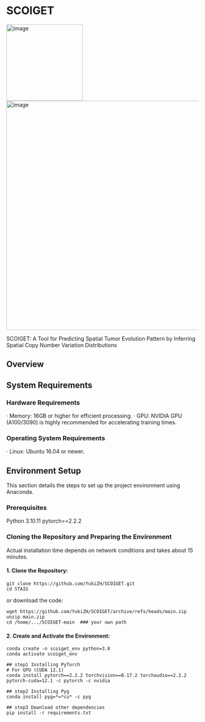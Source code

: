 # SCOIGET

<img width="200" alt="image" src="https://github.com/user-attachments/assets/6ca8a158-9127-44ce-bcee-1e35143fd6c6">
<img width="600" alt="image" src="https://github.com/user-attachments/assets/5afb1e2c-344c-42d7-8c61-db972bcde820">

SCOIGET: A Tool for Predicting Spatial Tumor Evolution Pattern by Inferring Spatial Copy Number Variation Distributions


## Overview


## System Requirements
### Hardware Requirements
· Memory: 16GB or higher for efficient processing.
· GPU: NVIDIA GPU (A100/3090) is highly recommended for accelerating training times.
### Operating System Requirements
· Linux: Ubuntu 16.04 or newer.


## Environment Setup
This section details the steps to set up the project environment using Anaconda.

### Prerequisites
Python 3.10.11
pytorch==2.2.2

### Cloning the Repository and Preparing the Environment
Actual installation time depends on network conditions and takes about 15 minutes.

#### 1. Clone the Repository:
```
git clone https://github.com/YukiZH/SCOIGET.git
cd STAIG
```
or download the code:
```
wget https://github.com/YukiZH/SCOIGET/archive/refs/heads/main.zip
unzip main.zip
cd /home/.../SCOIGET-main  ### your own path
```
#### 2. Create and Activate the Environment:
```
conda create -n scoiget_env python=3.8
conda activate scoiget_env

## step1 Installing PyTorch 
# For GPU (CUDA 12.1)
conda install pytorch==2.2.2 torchvision==0.17.2 torchaudio==2.2.2 pytorch-cuda=12.1 -c pytorch -c nvidia

## step2 Installing Pyg
conda install pyg=*=*cu* -c pyg
   
## step3 Download other dependencies
pip install -r requirements.txt
```

